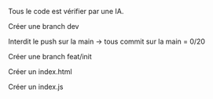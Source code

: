 Tous le code est vérifier par une IA.

Créer une branch dev 

Interdit le push sur la main -> tous commit sur la main = 0/20

Créer une branch feat/init

Créer un index.html

Créer un index.js